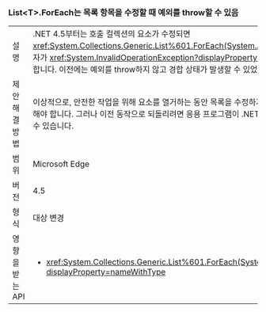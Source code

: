 ### <a name="listlttgtforeach-can-throw-exception-when-modifying-list-item"></a>List&lt;T&gt;.ForEach는 목록 항목을 수정할 때 예외를 throw할 수 있음

|   |   |
|---|---|
|설명|.NET 4.5부터는 호출 컬렉션의 요소가 수정되면 <xref:System.Collections.Generic.List%601.ForEach(System.Action{%600})> 열거자가 <xref:System.InvalidOperationException?displayProperty=name> 예외를 throw합니다. 이전에는 예외를 throw하지 않고 경합 상태가 발생할 수 있었습니다.|
|제안 해결 방법|이상적으로, 안전한 작업을 위해 요소를 열거하는 동안 목록을 수정하지 않도록 코드를 수정해야 합니다. 그러나 이전 동작으로 되돌리려면 응용 프로그램이 .NET 4.0을 대상으로 할 수 있습니다.|
|범위|Microsoft Edge|
|버전|4.5|
|형식|대상 변경|
|영향을 받는 API|<ul><li><xref:System.Collections.Generic.List%601.ForEach(System.Action{%600})?displayProperty=nameWithType></li></ul>|

